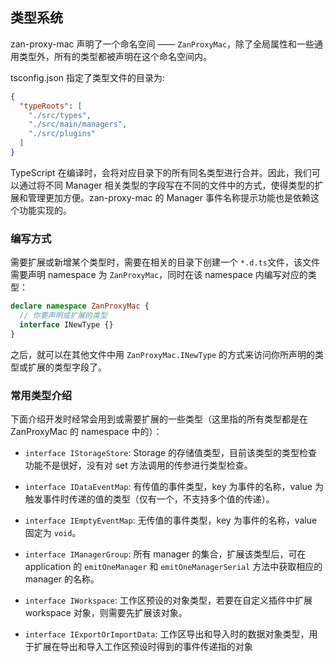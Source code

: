 ## 类型系统

zan-proxy-mac 声明了一个命名空间 —— `ZanProxyMac`，除了全局属性和一些通用类型外，所有的类型都被声明在这个命名空间内。

tsconfig.json 指定了类型文件的目录为:

```json
{
  "typeRoots": [
    "./src/types",
    "./src/main/managers",
    "./src/plugins"
  ]
}
```

TypeScript 在编译时，会将对应目录下的所有同名类型进行合并。因此，我们可以通过将不同 Manager 相关类型的字段写在不同的文件中的方式，使得类型的扩展和管理更加方便。zan-proxy-mac 的 Manager 事件名称提示功能也是依赖这个功能实现的。

### 编写方式

需要扩展或新增某个类型时，需要在相关的目录下创建一个 `*.d.ts`文件，该文件需要声明 namespace 为 `ZanProxyMac`，同时在该 namespace 内编写对应的类型：

```ts
declare namespace ZanProxyMac {
  // 你要声明或扩展的类型
  interface INewType {}
}
```

之后，就可以在其他文件中用 `ZanProxyMac.INewType` 的方式来访问你所声明的类型或扩展的类型字段了。

### 常用类型介绍

下面介绍开发时经常会用到或需要扩展的一些类型（这里指的所有类型都是在 ZanProxyMac 的 namespace 中的）：

- `interface IStorageStore`: Storage 的存储值类型，目前该类型的类型检查功能不是很好，没有对 set 方法调用的传参进行类型检查。

- `interface IDataEventMap`: 有传值的事件类型，key 为事件的名称，value 为触发事件时传递的值的类型（仅有一个，不支持多个值的传递）。

- `interface IEmptyEventMap`: 无传值的事件类型，key 为事件的名称，value 固定为 `void`。

- `interface IManagerGroup`: 所有 manager 的集合，扩展该类型后，可在 application 的 `emitOneManager` 和 `emitOneManagerSerial` 方法中获取相应的 manager 的名称。

- `interface IWorkspace`: 工作区预设的对象类型，若要在自定义插件中扩展 workspace 对象，则需要先扩展该对象。

- `interface IExportOrImportData`: 工作区导出和导入时的数据对象类型，用于扩展在导出和导入工作区预设时得到的事件传递指的对象

